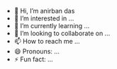 - 👋 Hi, I’m anirban das
- 👀 I’m interested in ...
- 🌱 I’m currently learning ...
- 💞️ I’m looking to collaborate on ...
- 📫 How to reach me ...
- 😄 Pronouns: ...
- ⚡ Fun fact: ...

<!---
das-anirbann/das-anirbann is a ✨ special ✨ repository because its `README.md` (this file) appears on your GitHub profile.
You can click the Preview link to take a look at your changes.
--->
